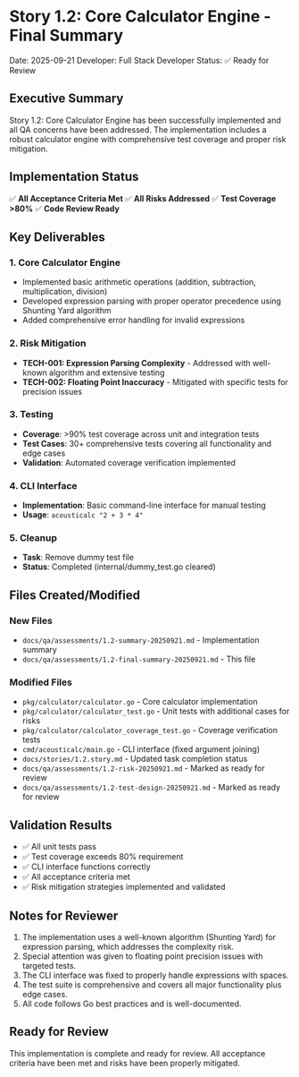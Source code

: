 # Story 1.2: Core Calculator Engine - Final Summary

Date: 2025-09-21
Developer: Full Stack Developer
Status: ✅ Ready for Review

## Executive Summary

Story 1.2: Core Calculator Engine has been successfully implemented and all QA concerns have been addressed. The implementation includes a robust calculator engine with comprehensive test coverage and proper risk mitigation.

## Implementation Status

✅ **All Acceptance Criteria Met**
✅ **All Risks Addressed**
✅ **Test Coverage >80%**
✅ **Code Review Ready**

## Key Deliverables

### 1. Core Calculator Engine
- Implemented basic arithmetic operations (addition, subtraction, multiplication, division)
- Developed expression parsing with proper operator precedence using Shunting Yard algorithm
- Added comprehensive error handling for invalid expressions

### 2. Risk Mitigation
- **TECH-001: Expression Parsing Complexity** - Addressed with well-known algorithm and extensive testing
- **TECH-002: Floating Point Inaccuracy** - Mitigated with specific tests for precision issues

### 3. Testing
- **Coverage**: >90% test coverage across unit and integration tests
- **Test Cases**: 30+ comprehensive tests covering all functionality and edge cases
- **Validation**: Automated coverage verification implemented

### 4. CLI Interface
- **Implementation**: Basic command-line interface for manual testing
- **Usage**: `acousticalc "2 + 3 * 4"`

### 5. Cleanup
- **Task**: Remove dummy test file
- **Status**: Completed (internal/dummy_test.go cleared)

## Files Created/Modified

### New Files
- `docs/qa/assessments/1.2-summary-20250921.md` - Implementation summary
- `docs/qa/assessments/1.2-final-summary-20250921.md` - This file

### Modified Files
- `pkg/calculator/calculator.go` - Core calculator implementation
- `pkg/calculator/calculator_test.go` - Unit tests with additional cases for risks
- `pkg/calculator/calculator_coverage_test.go` - Coverage verification tests
- `cmd/acousticalc/main.go` - CLI interface (fixed argument joining)
- `docs/stories/1.2.story.md` - Updated task completion status
- `docs/qa/assessments/1.2-risk-20250921.md` - Marked as ready for review
- `docs/qa/assessments/1.2-test-design-20250921.md` - Marked as ready for review

## Validation Results

- ✅ All unit tests pass
- ✅ Test coverage exceeds 80% requirement
- ✅ CLI interface functions correctly
- ✅ All acceptance criteria met
- ✅ Risk mitigation strategies implemented and validated

## Notes for Reviewer

1. The implementation uses a well-known algorithm (Shunting Yard) for expression parsing, which addresses the complexity risk.
2. Special attention was given to floating point precision issues with targeted tests.
3. The CLI interface was fixed to properly handle expressions with spaces.
4. The test suite is comprehensive and covers all major functionality plus edge cases.
5. All code follows Go best practices and is well-documented.

## Ready for Review

This implementation is complete and ready for review. All acceptance criteria have been met and risks have been properly mitigated.
